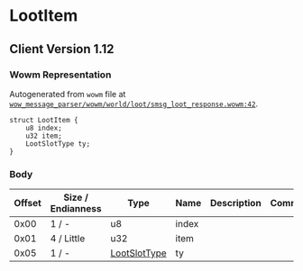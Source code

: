 # LootItem

## Client Version 1.12

### Wowm Representation

Autogenerated from `wowm` file at [`wow_message_parser/wowm/world/loot/smsg_loot_response.wowm:42`](https://github.com/gtker/wow_messages/tree/main/wow_message_parser/wowm/world/loot/smsg_loot_response.wowm#L42).
```rust,ignore
struct LootItem {
    u8 index;
    u32 item;
    LootSlotType ty;
}
```
### Body

| Offset | Size / Endianness | Type | Name | Description | Comment |
| ------ | ----------------- | ---- | ---- | ----------- | ------- |
| 0x00 | 1 / - | u8 | index |  |  |
| 0x01 | 4 / Little | u32 | item |  |  |
| 0x05 | 1 / - | [LootSlotType](lootslottype.md) | ty |  |  |

